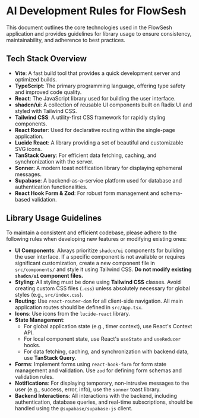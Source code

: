 # AI Development Rules for FlowSesh

This document outlines the core technologies used in the FlowSesh application and provides guidelines for library usage to ensure consistency, maintainability, and adherence to best practices.

## Tech Stack Overview

*   **Vite**: A fast build tool that provides a quick development server and optimized builds.
*   **TypeScript**: The primary programming language, offering type safety and improved code quality.
*   **React**: The JavaScript library used for building the user interface.
*   **shadcn/ui**: A collection of reusable UI components built on Radix UI and styled with Tailwind CSS.
*   **Tailwind CSS**: A utility-first CSS framework for rapidly styling components.
*   **React Router**: Used for declarative routing within the single-page application.
*   **Lucide React**: A library providing a set of beautiful and customizable SVG icons.
*   **TanStack Query**: For efficient data fetching, caching, and synchronization with the server.
*   **Sonner**: A modern toast notification library for displaying ephemeral messages.
*   **Supabase**: A backend-as-a-service platform used for database and authentication functionalities.
*   **React Hook Form & Zod**: For robust form management and schema-based validation.

## Library Usage Guidelines

To maintain a consistent and efficient codebase, please adhere to the following rules when developing new features or modifying existing ones:

*   **UI Components**: Always prioritize `shadcn/ui` components for building the user interface. If a specific component is not available or requires significant customization, create a new component file in `src/components/` and style it using Tailwind CSS. **Do not modify existing `shadcn/ui` component files.**
*   **Styling**: All styling must be done using **Tailwind CSS** classes. Avoid creating custom CSS files (`.css`) unless absolutely necessary for global styles (e.g., `src/index.css`).
*   **Routing**: Use `react-router-dom` for all client-side navigation. All main application routes should be defined in `src/App.tsx`.
*   **Icons**: Use icons from the `lucide-react` library.
*   **State Management**:
    *   For global application state (e.g., timer context), use React's Context API.
    *   For local component state, use React's `useState` and `useReducer` hooks.
    *   For data fetching, caching, and synchronization with backend data, use **TanStack Query**.
*   **Forms**: Implement forms using `react-hook-form` for form state management and validation. Use `zod` for defining form schemas and validation rules.
*   **Notifications**: For displaying temporary, non-intrusive messages to the user (e.g., success, error, info), use the `sonner` toast library.
*   **Backend Interactions**: All interactions with the backend, including authentication, database queries, and real-time subscriptions, should be handled using the `@supabase/supabase-js` client.